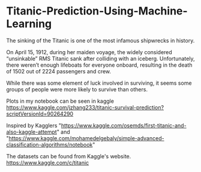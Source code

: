 # Titanic-Prediction-Using-Machine-Learning

The sinking of the Titanic is one of the most infamous shipwrecks in history.

On April 15, 1912, during her maiden voyage, the widely considered “unsinkable” RMS Titanic sank after colliding with an iceberg. Unfortunately, there weren’t enough lifeboats for everyone onboard, resulting in the death of 1502 out of 2224 passengers and crew.

While there was some element of luck involved in surviving, it seems some groups of people were more likely to survive than others.

Plots in my notebook can be seen in kaggle
https://www.kaggle.com/jzhang233/titanic-survival-prediction?scriptVersionId=90264290

Inspired by Kagglers "https://www.kaggle.com/osemds/first-titanic-and-also-kaggle-attempt" and "https://www.kaggle.com/mohamedelgebaly/simple-advanced-classification-algorithms/notebook"

The datasets can be found from Kaggle's website. https://www.kaggle.com/c/titanic
